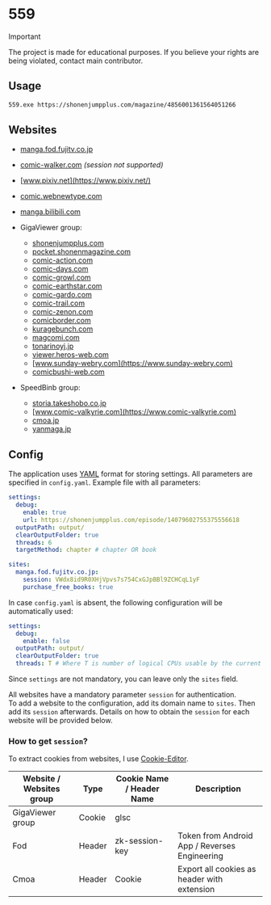 # 559

> [!IMPORTANT]
> The project is made for educational purposes. If you believe your rights are being violated, contact main contributor.

## Usage

```bash
559.exe https://shonenjumpplus.com/magazine/4856001361564051266
```

## Websites

- [manga.fod.fujitv.co.jp](https://manga.fod.fujitv.co.jp/)
- [comic-walker.com](https://comic-walker.com/) _(session not supported)_
- [www.pixiv.net](https://www.pixiv.net/)
- [comic.webnewtype.com](https://comic.webnewtype.com)
- [manga.bilibili.com](https://manga.bilibili.com)


- GigaViewer group:
    - [shonenjumpplus.com](https://shonenjumpplus.com/)
    - [pocket.shonenmagazine.com](https://pocket.shonenmagazine.com)
    - [comic-action.com](https://comic-action.com)
    - [comic-days.com](https://comic-days.com)
    - [comic-growl.com](https://comic-growl.com)
    - [comic-earthstar.com](https://comic-earthstar.com)
    - [comic-gardo.com](https://comic-gardo.com)
    - [comic-trail.com](https://comic-trail.com)
    - [comic-zenon.com](https://comic-zenon.com)
    - [comicborder.com](https://comicborder.com)
    - [kuragebunch.com](https://kuragebunch.com)
    - [magcomi.com](https://magcomi.com)
    - [tonarinoyj.jp](https://tonarinoyj.jp)
    - [viewer.heros-web.com](https://viewer.heros-web.com)
    - [www.sunday-webry.com](https://www.sunday-webry.com)
    - [comicbushi-web.com](https://comicbushi-web.com)


- SpeedBinb group:
    - [storia.takeshobo.co.jp](https://storia.takeshobo.co.jp)
    - [www.comic-valkyrie.com](https://www.comic-valkyrie.com)
    - [cmoa.jp](https://cmoa.jp)
    - [yanmaga.jp](https://yanmaga.jp)

## Config

The application uses [YAML](https://yaml.org/spec/1.2.2/) format for storing settings. All parameters are specified
in `config.yaml`. Example file with all parameters:

```yaml
settings:
  debug:
    enable: true
    url: https://shonenjumpplus.com/episode/14079602755375556618
  outputPath: output/
  clearOutputFolder: true
  threads: 6
  targetMethod: chapter # chapter OR book

sites:
  manga.fod.fujitv.co.jp:
    session: VWdx8id9R0XHjVpvs7s754CxGJpBBl9ZCHCqL1yF
    purchase_free_books: true
```

In case `config.yaml` is absent, the following configuration will be automatically used:

```yaml
settings:
  debug:
    enable: false
  outputPath: output/
  clearOutputFolder: true
  threads: T # Where T is number of logical CPUs usable by the current process
```

Since `settings` are not mandatory, you can leave only the `sites` field.

All websites have a mandatory parameter `session` for authentication.<br>
To add a website to the configuration, add its domain name to `sites`. Then add its `session` afterwards. Details on how
to obtain the `session` for each website will be provided below.

### How to get `session`?

To extract cookies from websites, I use [Cookie-Editor](https://cookie-editor.com).

| Website / Websites group | Type   | Cookie Name / Header Name | Description                                   |
|--------------------------|--------|---------------------------|-----------------------------------------------|
| GigaViewer group         | Cookie | glsc                      |                                               |
| Fod                      | Header | zk-session-key            | Token from Android App / Reverses Engineering |
| Cmoa                     | Header | Cookie                    | Export all cookies as header with extension   |